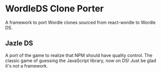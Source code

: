 # WordleDS Clone Porter
A framework to port Wordle clones sourced from react-wordle to Wordle DS.

## Jazle DS
A port of the game to realize that NPM should have quality control. The classic game of guessing the JavaScript library, now on DS! Just be glad it's not a framework.